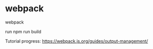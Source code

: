 # webpack
webpack


run npm run build

Tutorial progress:
https://webpack.js.org/guides/output-management/